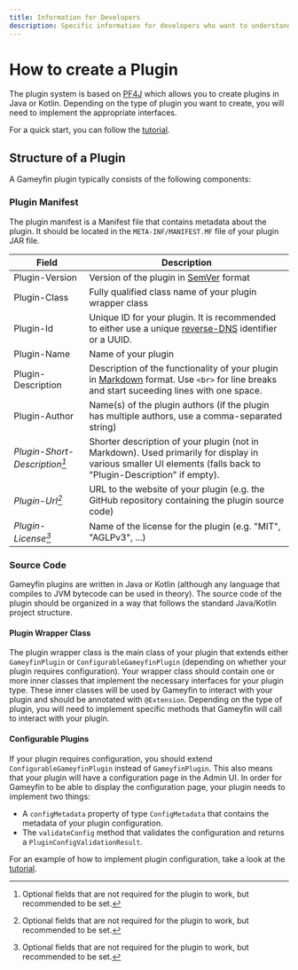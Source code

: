 ```yaml
---
title: Information for Developers
description: Specific information for developers who want to understand how to work with the plugin system
---
```


# How to create a Plugin

The plugin system is based on [PF4J](https://github.com/pf4j/pf4j) which allows you to create plugins in Java or Kotlin.
Depending on the type of plugin you want to create, you will need to implement the appropriate interfaces.

For a quick start, you can follow the [tutorial](tutorial.md).

## Structure of a Plugin

A Gameyfin plugin typically consists of the following components:

### Plugin Manifest

The plugin manifest is a Manifest file that contains metadata about the plugin.
It should be located in the `META-INF/MANIFEST.MF` file of your plugin JAR file.

| Field                          | Description                                                                                                                                                         |
|--------------------------------|---------------------------------------------------------------------------------------------------------------------------------------------------------------------|
| Plugin-Version                 | Version of the plugin in [SemVer](https://semver.org) format                                                                                                        |
| Plugin-Class                   | Fully qualified class name of your plugin wrapper class                                                                                                             |
| Plugin-Id                      | Unique ID for your plugin. It is recommended to either use a unique [reverse-DNS](https://en.wikipedia.org/wiki/Reverse_domain_name_notation) identifier or a UUID. |
| Plugin-Name                    | Name of your plugin                                                                                                                                                 |
| Plugin-Description             | Description of the functionality of your plugin in [Markdown](https://commonmark.org/) format. Use `<br>` for line breaks and start suceeding lines with one space. |
| Plugin-Author                  | Name(s) of the plugin authors (if the plugin has multiple authors, use a comma-separated string)                                                                    |
| _Plugin-Short-Description[^1]_ | Shorter description of your plugin (not in Markdown). Used primarily for display in various smaller UI elements (falls back to "Plugin-Description" if empty).      |
| _Plugin-Url[^1]_               | URL to the website of your plugin (e.g. the GitHub repository containing the plugin source code)                                                                    |
| _Plugin-License[^1]_           | Name of the license for the plugin (e.g. "MIT", "AGLPv3", ...)                                                                                                      |

[^1]: Optional fields that are not required for the plugin to work, but recommended to be set.

### Source Code

Gameyfin plugins are written in Java or Kotlin (although any language that compiles to JVM bytecode can be used in theory).
The source code of the plugin should be organized in a way that follows the standard Java/Kotlin project structure.

#### Plugin Wrapper Class

The plugin wrapper class is the main class of your plugin that extends either `GameyfinPlugin` or `ConfigurableGameyfinPlugin` (depending on whether your plugin requires configuration).
Your wrapper class should contain one or more inner classes that implement the necessary interfaces for your plugin type.
These inner classes will be used by Gameyfin to interact with your plugin and should be annotated with `@Extension`.
Depending on the type of plugin, you will need to implement specific methods that Gameyfin will call to interact with your plugin.

#### Configurable Plugins

If your plugin requires configuration, you should extend `ConfigurableGameyfinPlugin` instead of `GameyfinPlugin`.
This also means that your plugin will have a configuration page in the Admin UI.
In order for Gameyfin to be able to display the configuration page, your plugin needs to implement two things:

- A `configMetadata` property of type `ConfigMetadata` that contains the metadata of your plugin configuration.
- The `validateConfig` method that validates the configuration and returns a `PluginConfigValidationResult`.

For an example of how to implement plugin configuration, take a look at the [tutorial](tutorial.md#creating-your-first-plugin).
